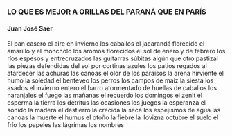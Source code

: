 ### LO QUE ES MEJOR A ORILLAS DEL PARANÁ QUE EN PARÍS
#### Juan José Saer

El pan casero
el aire en invierno
los caballos
el jacarandá florecido
el amarillo y el moncholo
los aromos florecidos
el sol de enero y de febrero
los ríos espesos y entrecruzados
las guitarras súbitas
algún que otro pastizal
las piezas defendidas del sol por cortinas azules
los patios regados al atardecer
las achuras
las canoas
el olor de los paraísos
la arena hirviente
el humo
la soledad
el benteveo
los perros
los campos de maíz
la siesta
los asados
el invierno entero
el barro atormentado de huellas de caballos
los naranjales
el fuego
las mañanas
el recuerdo
los domingos
el zenit
el esperma
la tierra
los detritus
las ocasiones
los juegos
la esperanza
el sonido
la madera
el destierro
la crecida
la seca
los espejismos de agua
las canoas
la muerte
el humus
el otoño
la fiebre
la llovizna
octubre
el suelo
el frío
los papeles
las lágrimas
los nombres

